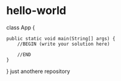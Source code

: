 # hello-world

class App {

    public static void main(String[] args) {
        //BEGIN (write your solution here)
        
        //END
    }

}
just anothere repository
